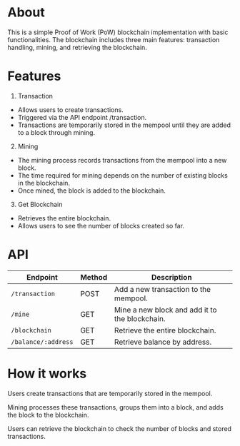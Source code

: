 # About

This is a simple Proof of Work (PoW) blockchain implementation with basic functionalities. The blockchain includes three main features: transaction handling, mining, and retrieving the blockchain.

# Features

1. Transaction

- Allows users to create transactions.
- Triggered via the API endpoint /transaction.
- Transactions are temporarily stored in the mempool until they are added to a block through mining.

2. Mining

- The mining process records transactions from the mempool into a new block.
- The time required for mining depends on the number of existing blocks in the blockchain.
- Once mined, the block is added to the blockchain.

3. Get Blockchain

- Retrieves the entire blockchain.
- Allows users to see the number of blocks created so far.

# API

| Endpoint            | Method | Description                                    |
| ------------------- | ------ | ---------------------------------------------- |
| `/transaction`      | POST   | Add a new transaction to the mempool.          |
| `/mine`             | GET    | Mine a new block and add it to the blockchain. |
| `/blockchain`       | GET    | Retrieve the entire blockchain.                |
| `/balance/:address` | GET    | Retrieve balance by address.                   |

# How it works

Users create transactions that are temporarily stored in the mempool.

Mining processes these transactions, groups them into a block, and adds the block to the blockchain.

Users can retrieve the blockchain to check the number of blocks and stored transactions.
